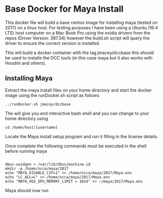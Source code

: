 # Base Docker for Maya Install

This docker file will build a base centos image for installing maya (tested on 2017) on a linux host. For testing purposes I have been using a Ubuntu (16.4 LTS) host computer on a Mac Book Pro using the nvidia drivers from the repos (Driver Version: 387.34) however the build.sh script will query the driver to ensure the correct version is installed.

This will build a docker container with the tag jmacey/dccbase this should be used to installe the DCC tools (in this case maya but it also works with Houdini and others).

## Installing Maya

Extract the maya install files on your home directory and start the docker image using the runDocker.sh script as follows

```
../runDocker.sh jmacey/dccbase
```

The will give you and interactive bash shell and you can change to your home directory using

```
cd /home/host/[username]
```

Locate the Maya install setup program and run it filling in the license details.

Once complete the following commands must be executed in the shell before running maya

```

dbus-uuidgen > /var/lib/dbus/machine-id 
mkdir -p /home/ncca/maya/2017 
echo "MAYA_DISABLE_CIP=1" >> /home/ncca/maya/2017/Maya.env 
echo "LC_ALL=C" >> /home/ncca/maya/2017/Maya.env 
echo "MAYA_OGS_GPU_MEMORY_LIMIT = 1024" >> ~/maya/2017/Maya.env
```

Maya should now run